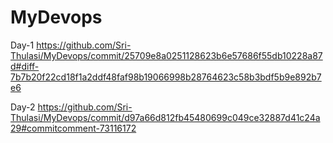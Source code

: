 # MyDevops
Day-1
https://github.com/Sri-Thulasi/MyDevops/commit/25709e8a0251128623b6e57686f55db10228a87d#diff-7b7b20f22cd18f1a2ddf48faf98b19066998b28764623c58b3bdf5b9e892b7e6

Day-2
https://github.com/Sri-Thulasi/MyDevops/commit/d97a66d812fb45480699c049ce32887d41c24a29#commitcomment-73116172


